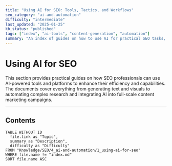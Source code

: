 ```yaml
---
title: "Using AI for SEO: Tools, Tactics, and Workflows"
seo_category: "ai-and-automation"
difficulty: "intermediate"
last_updated: "2025-01-25"
kb_status: "published"
tags: ["index", "ai-tools", "content-generation", "automation"]
summary: "An index of guides on how to use AI for practical SEO tasks, including content creation, keyword research, and campaign management."
---
```


# Using AI for SEO

This section provides practical guides on how SEO professionals can use AI-powered tools and platforms to enhance their efficiency and capabilities. The documents cover everything from generating text and visuals to automating complex research and integrating AI into full-scale content marketing campaigns.

---

## Contents

```dataview
TABLE WITHOUT ID
  file.link as "Topic",
  summary as "Description",
  difficulty as "Difficulty"
FROM "Knowledge/SEO/4_ai-and-automation/1_using-ai-for-seo"
WHERE file.name != "index.md"
SORT file.name ASC
````